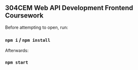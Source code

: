 ## 304CEM Web API Development Frontend Coursework

Before attempting to open, run:

### `npm i` / `npm install`

Afterwards:

### `npm start`
